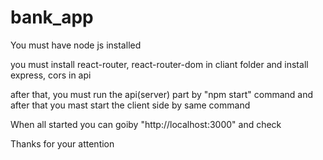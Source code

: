 # bank_app

You must have node js installed 

you must install react-router, react-router-dom in cliant folder
and install express, cors in api 

after that, you must run the api(server) part by "npm start" command
and after that you mast start the client side by same command

When all started you can goiby "http://localhost:3000" and check

Thanks for your attention
